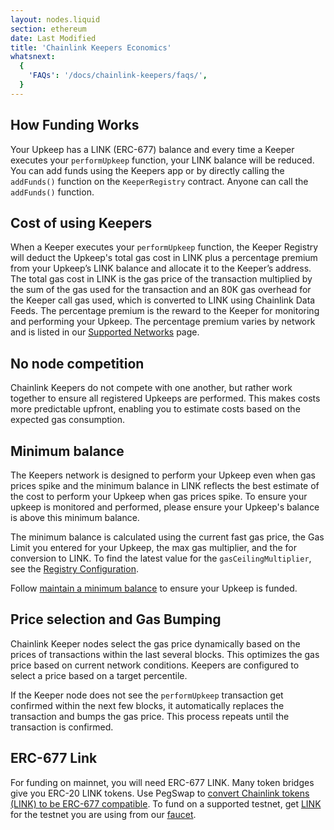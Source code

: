 ```yaml
---
layout: nodes.liquid
section: ethereum
date: Last Modified
title: 'Chainlink Keepers Economics'
whatsnext:
  {
    'FAQs': '/docs/chainlink-keepers/faqs/',
  }
---
```


## How Funding Works

Your Upkeep has a LINK (ERC-677) balance and every time a Keeper executes your `performUpkeep` function, your LINK balance will be reduced. You can add funds using the Keepers app or by directly calling the `addFunds()` function on the `KeeperRegistry` contract. Anyone can call the `addFunds()` function.

## Cost of using Keepers

When a Keeper executes your `performUpkeep` function, the Keeper Registry will deduct the Upkeep's total gas cost in LINK plus a percentage premium from your Upkeep’s LINK balance and allocate it to the Keeper’s address. The total gas cost in LINK is the gas price of the transaction multiplied by the sum of the gas used for the transaction and an 80K gas overhead for the Keeper call gas used, which is converted to LINK using Chainlink Data Feeds. The percentage premium is the reward to the Keeper for monitoring and performing your Upkeep. The percentage premium varies by network and is listed in our [Supported Networks](../supported-networks/#configurations) page.

## No node competition

Chainlink Keepers do not compete with one another, but rather work together to ensure all registered Upkeeps are performed. This makes costs more predictable upfront, enabling you to estimate costs based on the expected gas consumption.

## Minimum balance

The Keepers network is designed to perform your Upkeep even when gas prices spike and the minimum balance in LINK reflects the best estimate of the cost to perform your Upkeep when gas prices spike. To ensure your upkeep is monitored and performed, please ensure your Upkeep's balance is above this minimum balance.

The minimum balance is calculated using the current fast gas price, the Gas Limit you entered for your Upkeep, the max gas multiplier, and the for conversion to LINK. To find the latest value for the `gasCeilingMultiplier`, see the [Registry Configuration](../supported-networks/#configurations).

Follow [maintain a minimum balance](../manage-upkeeps/#maintain-a-minimum-balance) to ensure your Upkeep is funded.

## Price selection and Gas Bumping

Chainlink Keeper nodes select the gas price dynamically based on the prices of transactions within the last several blocks. This optimizes the gas price based on current network conditions. Keepers are configured to select a price based on a target percentile.

If the Keeper node does not see the `performUpkeep` transaction get confirmed within the next few blocks, it automatically replaces the transaction and bumps the gas price. This process repeats until the transaction is confirmed.

## ERC-677 Link

For funding on mainnet, you will need ERC-677 LINK. Many token bridges give you ERC-20 LINK tokens. Use PegSwap to [convert Chainlink tokens (LINK) to be ERC-677 compatible](https://pegswap.chain.link/). To fund on a supported testnet, get [LINK](../../link-token-contracts/) for the testnet you are using from our [faucet](https://faucets.chain.link/).
